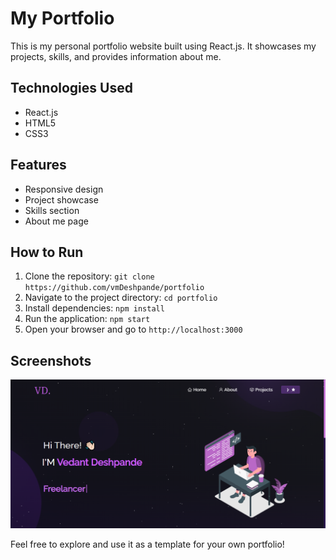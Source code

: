 # My Portfolio

This is my personal portfolio website built using React.js. It showcases my projects, skills, and provides information about me.

## Technologies Used

- React.js
- HTML5
- CSS3

## Features

- Responsive design
- Project showcase
- Skills section
- About me page

## How to Run

1. Clone the repository: `git clone https://github.com/vmDeshpande/portfolio`
2. Navigate to the project directory: `cd portfolio`
3. Install dependencies: `npm install`
4. Run the application: `npm start`
5. Open your browser and go to `http://localhost:3000`

## Screenshots

![Screenshot 1](screenshot1.png)

Feel free to explore and use it as a template for your own portfolio!
